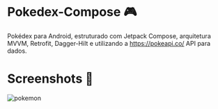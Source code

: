 # Pokedex-Compose :video_game:
Pokédex para Android, estruturado com Jetpack Compose, arquitetura MVVM, Retrofit, Dagger-Hilt e utilizando a https://pokeapi.co/ API para dados.


# Screenshots :camera_flash:
![pokemon](https://user-images.githubusercontent.com/117667270/225138189-af17f31d-5942-42e9-af0c-660909cdce92.gif)
